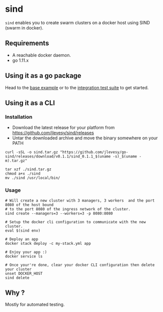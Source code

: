 # sind

`sind` enables you to create swarm clusters on a docker host using SIND (swarm in docker).

## Requirements

- A reachable docker daemon.
- go 1.11.x

## Using it as a go package

Head to the [base example](./example/base/main.go)  or to the [integration test suite](./integration/sind_test.go) to get started.

## Using it as a CLI

### Installation

- Download the latest release for your platform from <https://github.com/jlevesy/sind/releases>
- Untar the downloaded archive and move the binary somewhere on your PATH

```shell
curl -sSL -o sind.tar.gz "https://github.com/jlevesy/go-sind/releases/download/v0.1.1/sind_0.1.1_$(uname -s)_$(uname -m).tar.gz"

tar xzf ./sind.tar.gz
chmod a+x ./sind
mv ./sind /usr/local/bin/
```

### Usage

```shell
# Will create a new cluster with 3 managers, 3 workers  and the port 8080 of the host bound
# to the port 8080 of the ingress network of the cluster.
sind create --managers=3 --workers=3 -p 8080:8080

# Setup the docker cli configuration to communicate with the new cluster.
eval $(sind env)

# Deploy an app
docker stack deploy -c my-stack.yml app

# Enjoy your app :)
docker service ls

# Once your're done, clear your docker CLI configuration then delete your cluster
unset DOCKER_HOST
sind delete
```

## Why ?

Mostly for automated testing.
